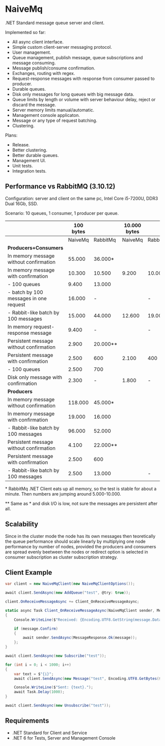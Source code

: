NaiveMq
=======

.NET Standard message queue server and client.

Implemented so far:
+ All async client interface.
+ Simple custom client-server messaging protocol.
+ User management.
+ Queue management, publish message, queue subscriptions and message consuming.
+ Message publish/consume confirmation.
+ Exchanges, routing with regex.
+ Request-response messages with response from consumer passed to producer.
+ Durable queues.
+ Disk only messages for long queues with big message data.
+ Queue limits by length or volume with server behaviour delay, reject or discard the message.
+ Server memory limits manual/automatic.
+ Management console applicaton.
+ Message or any type of request batching.
+ Clustering.

Plans:
+ Release.
+ Better clustering.
+ Better durable queues.
+ Management UI.
+ Unit tests.
+ Integration tests.

Performance vs RabbitMQ (3.10.12)
---------------------------------
Configuration: server and client on the same pc, Intel Core i5-7200U, DDR3 Dual 16Gb, SSD.

Scenario: 10 queues, 1 consumer, 1 producer per queue.

|                                               | 100 bytes |           | 10.000 bytes |              | 1.000.000 bytes |                 |
|-----------------------------------------------|-----------|-----------|--------------|--------------|-----------------|-----------------|
|                                               | NaiveMq   | RabbitMq  | NaiveMq      | RabbitMq     | NaiveMq         | RabbitMq        |
| **Producers+Consumers**                       |           |           |              |              |                 |                 |
| In memory message without confirmation        |   55.000  |  36.000*  |              |              |                 |                 |
| In memory message with confirmation           |   10.300  |  10.500   |      9.200   |      10.000  |           730   |           580   |
| - 100 queues                                  |    9.400  |  13.000   |              |              |                 |                 |
| - batch by 100 messages in one request        |   16.000  |         - |              |           -  |                 |               - |
| - Rabbit-like batch by 100 messages           |   15.000  |  44.000   |     12.600   |      19.000  |           650   |           450   |
| In memory request-response message            |    9.400  |         - |              |            - |                 |               - |
| Persistent message without confirmation       |    2.900  |  20.000** |              |              |                 |                 |
| Persistent message with confirmation          |    2.500  |     600   |      2.100   |        400   |           490   |           100   |
| - 100 queues                                  |    2.500  |     700   |              |              |                 |                 |
| Disk only message with confirmation           |    2.300  |         - |      1.800   |            - |           450   |               - |
| **Producers**                                 |           |           |              |              |                 |                 |
| In memory message without confirmation        |  118.000  |  45.000*  |              |              |                 |                 |
| In memory message with confirmation           |   19.000  |  16.000   |              |              |                 |                 |
| - Rabbit-like batch by 100 messages           |   96.000  |  52.000   |              |              |                 |                 |
| Persistent message without confirmation       |    4.100  |  22.000** |              |              |                 |                 |
| Persistent message with confirmation          |    2.500  |     600   |              |              |                 |                 |
| - Rabbit-like batch by 100 messages           |    2.500  |  13.000   |              |           -  |                 |               - |

\* RabbitMq .NET Client eats up all memory, so the test is stable for about a minute. Then numbers are jumping around 5.000-10.000.

\*\* Same as * and disk I/O is low, not sure the messages are persistent after all.

Scalability
-----------
Since in the cluster mode the node has its own messages then teoretically 
the queue performance should scale linearly by multiplying one node performance by number of nodes, 
provided the producers and consumers are spread evenly beetween the nodes 
or redirect option is selected in consumer subscription as cluster subscription strategy.

Client Example
--------------
```csharp
var client = new NaiveMqClient(new NaiveMqClientOptions());

await client.SendAsync(new AddQueue("test", @try: true));

client.OnReceiveMessageAsync += Client_OnReceiveMessageAsync;

static async Task Client_OnReceiveMessageAsync(NaiveMqClient sender, Message message)
{
    Console.WriteLine($"Received: {Encoding.UTF8.GetString(message.Data.Span)}.");

    if (message.Confirm)
    {
        await sender.SendAsync(MessageResponse.Ok(message));
    };
}

await client.SendAsync(new Subscribe("test"));

for (int i = 0; i < 1000; i++)
{
    var text = $"{i}";    
    await client.SendAsync(new Message("test", Encoding.UTF8.GetBytes($"{i}")));

    Console.WriteLine($"Sent: {text}.");
    await Task.Delay(1000);
}

await client.SendAsync(new Unsubscribe("test"));
```

Requirements
--------------
+ .NET Standard for Client and Service
+ .NET 6 for Tests, Server and Management Console
